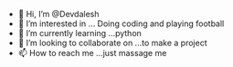 - 👋 Hi, I’m @Devdalesh
- 👀 I’m interested in ... Doing coding and playing football
- 🌱 I’m currently learning ...python
- 💞️ I’m looking to collaborate on ...to make a project 
- 📫 How to reach me ...just massage me 

<!---
Devdalesh/Devdalesh is a ✨ special ✨ repository because its `README.md` (this file) appears on your GitHub profile.
You can click the Preview link to take a look at your changes.
--->
